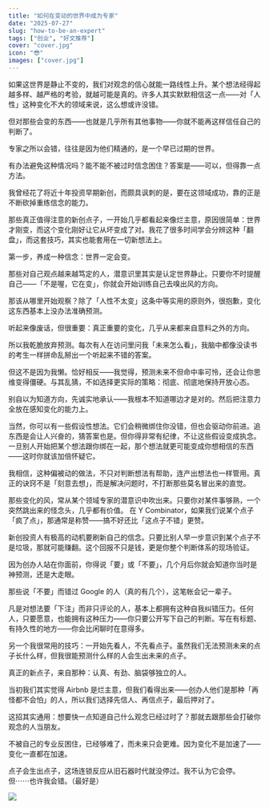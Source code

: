 ```yaml
---
title: "如何在变动的世界中成为专家"
date: "2025-07-27"
slug: "how-to-be-an-expert"
tags: ["创业", "好文推荐"]
cover: "cover.jpg"
icon: "😎"
images: ["cover.jpg"]
---
```

如果这世界是静止不变的，我们对观念的信心就能一路线性上升。某个想法经得起越多样、越严格的考验，就越可能是真的。许多人其实默默相信这一点——对「人性」这种变化不大的领域来说，这么想或许没错。



但对那些会变的东西——也就是几乎所有其他事物——你就不能再这样信任自己的判断了。



专家之所以会错，往往是因为他们精通的，是一个早已过期的世界。



有办法避免这种情况吗？能不能不被过时信念困住？答案是——可以，但得靠一点方法。



我曾经花了将近十年投资早期新创，而颇具讽刺的是，要在这领域成功，靠的正是不断砍掉重练信念的能力。



那些真正值得注意的新创点子，一开始几乎都看起来像烂主意，原因很简单：世界才刚变，而这个变化刚好让它从坏变成了对。我花了很多时间学会分辨这种「翻盘」，而这套技巧，其实也能套用在一切新想法上。



第一步，养成一种信念：世界一定会变。



那些对自己观点越来越笃定的人，潜意识里其实是认定世界静止。只要你不时提醒自己——「不是喔，它在变」，你就会开始训练自己去嗅出风的方向。



那该从哪里开始观察？除了「人性不太变」这条中等实用的原则外，很抱歉，变化这东西基本上没办法准确预测。



听起来像废话，但很重要：真正重要的变化，几乎从来都来自意料之外的方向。



所以我乾脆放弃预测。每次有人在访问里问我「未来怎么看」，我脑中都像没读书的考生一样拼命乱掰出一个听起来不错的答案。



但这不是因为我懒。恰好相反——我觉得，预测未来不但命中率可怜，还会让你思维变得僵硬。与其乱猜，不如选择更实际的策略：彻底、彻底地保持开放心态。



别自以为知道方向，先诚实地承认——我根本不知道哪边才是对的。然后把注意力全放在感知变化的能力上。



当然，你可以有一些假设性想法。它们会稍微绑住你没错，但也会驱动你前进。追东西是会让人兴奋的，猜答案也是。但你得非常有纪律，不让这些假设变成执念。
一旦别人开始把某个想法跟你绑在一起，那个想法就更可能变成你想相信的东西——这时你就该加倍怀疑它。



我相信，这种偏被动的做法，不只对判断想法有帮助，连产出想法也一样管用。真正的诀窍不是「刻意去想」，而是解决问题时，不打断那些莫名冒出来的直觉。



那些变化的风，常从某个领域专家的潜意识中吹出来。只要你对某件事够熟，一个突然跳出来的怪念头，几乎都有价值。
在 Y Combinator，如果我们说某个点子「疯了点」，那通常是称赞——搞不好还比「这点子不错」更赞。



新创投资人有极高的动机要刷新自己的信念。只要比别人早一步意识到某个点子不是垃圾，那就可能赚翻。这个回报不只是钱，更是你整个判断体系的现场验证。



因为创办人站在你面前，你得说「要」或「不要」，几个月后你就会知道你当时是神预测，还是大走眼。



那些说「不要」而错过 Google 的人（真的有几个），这笔帐会记一辈子。



凡是对想法要「下注」而非只评论的人，基本上都拥有这种自我纠错压力。任何人，只要愿意，也能拥有这种压力——你只要公开写下自己的判断。写在有标题、有持久性的地方——你会比闲聊时在意得多。



另一个我很常用的技巧：一开始先看人，不先看点子。虽然我们无法预测未来的点子长什么样，但我很能预测什么样的人会生出未来的点子。



真正的新点子，来自那种：认真、有劲、脑袋够独立的人。



当初我们其实觉得 Airbnb 是烂主意，但我们看得出来——创办人他们是那种「再怪都不会怕」的人，所以我们选择先信人、再信点子，最后押对了。



这招其实通用：想要快一点知道自己什么观念已经过时了？那就去跟那些会打破你观念的人当朋友。



不被自己的专业反困住，已经够难了，而未来只会更难。因为变化不是加速了——变化一直都在加速。



点子会生出点子，这场连锁反应从旧石器时代就没停过。我不认为它会停。
但⋯⋯也许我会错。（最好是）




![](https://prod-files-secure.s3.us-west-2.amazonaws.com/112d0858-5090-4d34-a606-b75eb8d65fd2/46476355-9cf3-4e99-9b7a-3531bc426380/1000202064.png?X-Amz-Algorithm=AWS4-HMAC-SHA256&X-Amz-Content-Sha256=UNSIGNED-PAYLOAD&X-Amz-Credential=ASIAZI2LB4666TD7OJ34%2F20250906%2Fus-west-2%2Fs3%2Faws4_request&X-Amz-Date=20250906T081440Z&X-Amz-Expires=3600&X-Amz-Security-Token=IQoJb3JpZ2luX2VjECAaCXVzLXdlc3QtMiJIMEYCIQD%2BSe%2F2e86%2FWCdQj7dNwiyYSyJ7gQjIkqgK0Wl67uI8NgIhAJhOv0705xqoaoAtozdSAkaVyAfLfJx7BxY8sDfbfa13KogECIn%2F%2F%2F%2F%2F%2F%2F%2F%2F%2FwEQABoMNjM3NDIzMTgzODA1IgxEt1P0nMriVfxu1Sgq3AOwBvwP9P7ILdegsRnGEOBXvGz6YRTAjLmtTxf3j0uD%2FOVMlEVf4fF45iAl5wSDMRg0%2FuFK8znl573yBhM7l9mmoPn3%2BoxiJjXBS9i4uz90cM7takebgRlqFZkT3dZHppYPm9UF8Hh%2FXV%2FoMiq%2Fq3m0zhf7U626e4CphkrZnd1mcsKNFQd9AnngcZuMWskvH2UFptF4oioJs1%2FMQNiEE0KxjzbjzybTX6o08%2F134l3JB4XrWByULh7vSq74dl5dd7uR0taH75oga%2FK9QZ3JR59MtKhrqknbgutdnI%2FOBeNjNWyr7rIS2Lt%2FzALSDHjUF0R7wGOVUnPakWD056dmMXaBIl6NCHktFY%2FSR%2F586d%2BHtPySL9UuriwchF7xXXKGZoCNWaaULOBQY1FWH9KWD1SZGEx0sRq%2FTSh4PK9SaZaCTon8EEgZvj7UJwV3u00tHPSFA7AFEqkRGOjhCNVYX4M660yFinlJIAdL8Pz700%2BiD3gaLyjzaXYqua06ZzkFJQFR5eUzMd86i2RsLVTPlrCXlwW3trGUYA0%2BDyrOvLrZeiJyx9dLDg62ANfezP7ieVseEtrIQ8MOGB9PXbohopF7WMfw0WMc2vzDDD1Gy5dwyWGns04rzjDC%2FVZcQDCVyO%2FFBjqkAb6UsAzu823LvU5gWSzzxts1HSPldhZwWwGxMwP8%2Bf5O1GZUGMpyU5KY64NSwIOVWv7rfYuZdM2Vguyj4FFSsCixcO0v6LOpsR9UMfMIP5pRWteOpFlrUqSynyH8AgrCv%2F8OdMMkdlZzMek5vUXfMXb%2BRTr6XcFP5dTa20wx7YQVAw6L0vr8gH6CWmYBcofTVCyf8upy%2B%2BJ0SaUfu2CR5LVjjtz6&X-Amz-Signature=e5a23849b5b9d6e00487d9c196a5fe03a72234dfbaa44928da428f29f2376eb6&X-Amz-SignedHeaders=host&x-amz-checksum-mode=ENABLED&x-id=GetObject)


